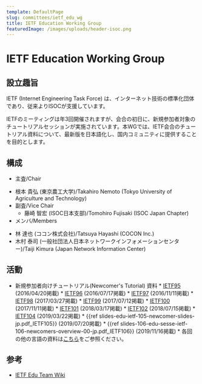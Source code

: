 ```yaml
---
template: DefaultPage
slug: committees/ietf_edu_wg
title: IETF Education Working Group
featuredImage: /images/uploads/header-isoc.png
---
```


# IETF Education Working Group
## 設立趣旨
IETF (Internet Engineering Task Force) は、インターネット技術の標準化団体であり、従来よりISOCが支援しています。

IETFのミーティングは年3回開催されますが、会合の初日に、新規参加者対象のチュートリアルセッションが実施されています。本WGでは、IETF会合のチュートリアル資料について、最新版を日本語化し、国内コミュニティに提供することを目的とします。

## 構成
*  主査/Chair
<!-- //** 根本 貴弘 (青山学院大学)/Takahiro Nemoto (Aoyama Gakuin University) -->
   *  根本 貴弘 (東京農工大学)/Takahiro Nemoto (Tokyo University of Agriculture and Technology)
*  副査/Vice Chair
   *  藤崎 智宏 (ISOC日本支部)/Tomohiro Fujisaki (ISOC Japan Chapter)
*  メンバ/Members
<!-- //** 林 達也 (株式会社レピダム)/Tatsuya Hayashi (Lepidum Co. Ltd.) -->
   *  林 達也 (ココン株式会社)/Tatsuya Hayashi (COCON Inc.)
   *  木村 泰司 (一般社団法人日本ネットワークインフォメーションセンター)/Taiji Kimura (Japan Network Information Center)

## 活動
*  &#8203;新規参加者向けチュートリアル(Newcomer's Tutorial) 資料
       *  [IETF95](https://wiki.tools.ietf.org/group/edu/attachment/wiki/IETF95/95-newcomers-japanese.pdf?format=raw) (2016/04/20掲載)
       *  [IETF96](https://wiki.tools.ietf.org/group/edu/attachment/wiki/IETF96/96-newcomers-japanese.pptx?format=raw) (2016/07/17掲載)
       *  [IETF97](https://wiki.tools.ietf.org/group/edu/attachment/wiki/IETF97/97-newcomers-japanese.pdf?format=raw) (2016/11/11掲載)
       *  [IETF98](https://www.ietf.org/edu/tutorials/98-newcomers-japanese.pdf) (2017/03/27掲載)
       *  [IETF99](https://trac.ietf.org/trac/edu/raw-attachment/wiki/IETF99/99-newcomers-japanese.pdf) (2017/07/12掲載)
       *  [IETF100](https://www.isoc.jp/wiki.cgi?file=100%2Dnewcomers%2Djapanese%2Epdf&action=ATTACH&page=IETFEduWG) (2017/11/11掲載)
       *  [IETF101](https://datatracker.ietf.org/meeting/101/materials/slides-101-edu-sessb-ietf-newcomers-overview-japanese-translation-00) (2018/03/17掲載)
       *  [IETF102](https://datatracker.ietf.org/meeting/102/materials/slides-102-edu-sessd-ietf-newcomers-overview-for-ietf-102-japanese-version-00) (2018/07/15掲載)
       *  [IETF104](https://www.ietf.org/slides/slides-edu-ietf-104-newcomer-slides-japanese-00.pdf) (2019/03/22掲載)
       *  {{ref slides-edu-ietf-105-newcomer-slides-jp.pdf,,IETF105}} (2019/07/20掲載)
       *  {{ref slides-106-edu-sesse-ietf-106-newcomers-overview-00-jp.pdf,,IETF106}} (2019/11/16掲載)
       *  各回の他の言語の資料は[こちら](https://trac.tools.ietf.org/group/edu/wiki/Tutorial_by_IETF)をご参照ください。
## 参考
*  [IETF Edu Team Wiki](https://trac.tools.ietf.org/group/edu/)
